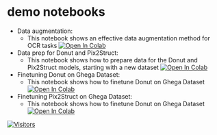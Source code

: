 # demo notebooks

* Data augmentation: 
  - This notebook shows an effective data augmentation method for OCR tasks [![Open In Colab](https://colab.research.google.com/assets/colab-badge.svg)](https://colab.research.google.com/github/Toon-nooT/notebooks/blob/main/OCR_data_augmentations.ipynb)
* Data prep for Donut and Pix2Struct: 
  - This notebook shows how to prepare data for the Donut and Pix2Struct models, starting with a new dataset [![Open In Colab](https://colab.research.google.com/assets/colab-badge.svg)](https://colab.research.google.com/github/Toon-nooT/notebooks/blob/main/Donut_vs_pix2struct_1_Ghega_data_prep.ipynb)
* Finetuning Donut on Ghega Dataset: 
  - This notebook shows how to finetune Donut on Ghega Dataset [![Open In Colab](https://colab.research.google.com/assets/colab-badge.svg)](https://colab.research.google.com/github/Toon-nooT/notebooks/blob/main/Donut_vs_pix2struct_2_Ghega_donut.ipynb)
* Finetuning Pix2Struct on Ghega Dataset: 
  - This notebook shows how to finetune Donut on Ghega Dataset [![Open In Colab](https://colab.research.google.com/assets/colab-badge.svg)](https://colab.research.google.com/github/Toon-nooT/notebooks/blob/main/Donut_vs_pix2struct_3_Ghega_Pix2Struct.ipynb)


















[![Visitors](https://api.visitorbadge.io/api/combined?path=https%3A%2F%2Fgithub.com%2FToon-nooT%2Fnotebooks&label=%23&countColor=%23263759)](https://visitorbadge.io/status?path=https%3A%2F%2Fgithub.com%2FToon-nooT%2Fnotebooks)

